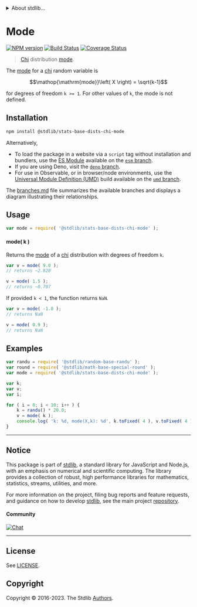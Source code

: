 <!--

@license Apache-2.0

Copyright (c) 2018 The Stdlib Authors.

Licensed under the Apache License, Version 2.0 (the "License");
you may not use this file except in compliance with the License.
You may obtain a copy of the License at

   http://www.apache.org/licenses/LICENSE-2.0

Unless required by applicable law or agreed to in writing, software
distributed under the License is distributed on an "AS IS" BASIS,
WITHOUT WARRANTIES OR CONDITIONS OF ANY KIND, either express or implied.
See the License for the specific language governing permissions and
limitations under the License.

-->


<details>
  <summary>
    About stdlib...
  </summary>
  <p>We believe in a future in which the web is a preferred environment for numerical computation. To help realize this future, we've built stdlib. stdlib is a standard library, with an emphasis on numerical and scientific computation, written in JavaScript (and C) for execution in browsers and in Node.js.</p>
  <p>The library is fully decomposable, being architected in such a way that you can swap out and mix and match APIs and functionality to cater to your exact preferences and use cases.</p>
  <p>When you use stdlib, you can be absolutely certain that you are using the most thorough, rigorous, well-written, studied, documented, tested, measured, and high-quality code out there.</p>
  <p>To join us in bringing numerical computing to the web, get started by checking us out on <a href="https://github.com/stdlib-js/stdlib">GitHub</a>, and please consider <a href="https://opencollective.com/stdlib">financially supporting stdlib</a>. We greatly appreciate your continued support!</p>
</details>

# Mode

[![NPM version][npm-image]][npm-url] [![Build Status][test-image]][test-url] [![Coverage Status][coverage-image]][coverage-url] <!-- [![dependencies][dependencies-image]][dependencies-url] -->

> [Chi][chi-distribution] distribution [mode][mode].

<!-- Section to include introductory text. Make sure to keep an empty line after the intro `section` element and another before the `/section` close. -->

<section class="intro">

The [mode][mode] for a [chi][chi-distribution] random variable is

<!-- <equation class="equation" label="eq:chi_mode" align="center" raw="\operatorname{mode}\left( X \right) = \sqrt{k-1}" alt="Mode for a chi distribution."> -->

```math
\mathop{\mathrm{mode}}\left( X \right) = \sqrt{k-1}
```

<!-- <div class="equation" align="center" data-raw-text="\operatorname{mode}\left( X \right) = \sqrt{k-1}" data-equation="eq:chi_mode">
    <img src="https://cdn.jsdelivr.net/gh/stdlib-js/stdlib@51534079fef45e990850102147e8945fb023d1d0/lib/node_modules/@stdlib/stats/base/dists/chi/mode/docs/img/equation_chi_mode.svg" alt="Mode for a chi distribution.">
    <br>
</div> -->

<!-- </equation> -->

for degrees of freedom `k >= 1`. For other values of `k`, the mode is not defined.

</section>

<!-- /.intro -->

<!-- Package usage documentation. -->

<section class="installation">

## Installation

```bash
npm install @stdlib/stats-base-dists-chi-mode
```

Alternatively,

-   To load the package in a website via a `script` tag without installation and bundlers, use the [ES Module][es-module] available on the [`esm` branch][esm-url].
-   If you are using Deno, visit the [`deno` branch][deno-url].
-   For use in Observable, or in browser/node environments, use the [Universal Module Definition (UMD)][umd] build available on the [`umd` branch][umd-url].

The [branches.md][branches-url] file summarizes the available branches and displays a diagram illustrating their relationships.

</section>

<section class="usage">

## Usage

```javascript
var mode = require( '@stdlib/stats-base-dists-chi-mode' );
```

#### mode( k )

Returns the [mode][mode] of a [chi][chi-distribution] distribution with degrees of freedom `k`.

```javascript
var v = mode( 9.0 );
// returns ~2.828

v = mode( 1.5 );
// returns ~0.707
```

If provided `k < 1`, the function returns `NaN`.

```javascript
var v = mode( -1.0 );
// returns NaN

v = mode( 0.9 );
// returns NaN
```

</section>

<!-- /.usage -->

<!-- Package usage notes. Make sure to keep an empty line after the `section` element and another before the `/section` close. -->

<section class="notes">

</section>

<!-- /.notes -->

<!-- Package usage examples. -->

<section class="examples">

## Examples

<!-- eslint no-undef: "error" -->

```javascript
var randu = require( '@stdlib/random-base-randu' );
var round = require( '@stdlib/math-base-special-round' );
var mode = require( '@stdlib/stats-base-dists-chi-mode' );

var k;
var v;
var i;

for ( i = 0; i < 10; i++ ) {
    k = randu() * 20.0;
    v = mode( k );
    console.log( 'k: %d, mode(X,k): %d', k.toFixed( 4 ), v.toFixed( 4 ) );
}
```

</section>

<!-- /.examples -->

<!-- Section to include cited references. If references are included, add a horizontal rule *before* the section. Make sure to keep an empty line after the `section` element and another before the `/section` close. -->

<section class="references">

</section>

<!-- /.references -->

<!-- Section for related `stdlib` packages. Do not manually edit this section, as it is automatically populated. -->

<section class="related">

</section>

<!-- /.related -->

<!-- Section for all links. Make sure to keep an empty line after the `section` element and another before the `/section` close. -->


<section class="main-repo" >

* * *

## Notice

This package is part of [stdlib][stdlib], a standard library for JavaScript and Node.js, with an emphasis on numerical and scientific computing. The library provides a collection of robust, high performance libraries for mathematics, statistics, streams, utilities, and more.

For more information on the project, filing bug reports and feature requests, and guidance on how to develop [stdlib][stdlib], see the main project [repository][stdlib].

#### Community

[![Chat][chat-image]][chat-url]

---

## License

See [LICENSE][stdlib-license].


## Copyright

Copyright &copy; 2016-2023. The Stdlib [Authors][stdlib-authors].

</section>

<!-- /.stdlib -->

<!-- Section for all links. Make sure to keep an empty line after the `section` element and another before the `/section` close. -->

<section class="links">

[npm-image]: http://img.shields.io/npm/v/@stdlib/stats-base-dists-chi-mode.svg
[npm-url]: https://npmjs.org/package/@stdlib/stats-base-dists-chi-mode

[test-image]: https://github.com/stdlib-js/stats-base-dists-chi-mode/actions/workflows/test.yml/badge.svg?branch=v0.1.1
[test-url]: https://github.com/stdlib-js/stats-base-dists-chi-mode/actions/workflows/test.yml?query=branch:v0.1.1

[coverage-image]: https://img.shields.io/codecov/c/github/stdlib-js/stats-base-dists-chi-mode/main.svg
[coverage-url]: https://codecov.io/github/stdlib-js/stats-base-dists-chi-mode?branch=main

<!--

[dependencies-image]: https://img.shields.io/david/stdlib-js/stats-base-dists-chi-mode.svg
[dependencies-url]: https://david-dm.org/stdlib-js/stats-base-dists-chi-mode/main

-->

[chat-image]: https://img.shields.io/gitter/room/stdlib-js/stdlib.svg
[chat-url]: https://app.gitter.im/#/room/#stdlib-js_stdlib:gitter.im

[stdlib]: https://github.com/stdlib-js/stdlib

[stdlib-authors]: https://github.com/stdlib-js/stdlib/graphs/contributors

[umd]: https://github.com/umdjs/umd
[es-module]: https://developer.mozilla.org/en-US/docs/Web/JavaScript/Guide/Modules

[deno-url]: https://github.com/stdlib-js/stats-base-dists-chi-mode/tree/deno
[umd-url]: https://github.com/stdlib-js/stats-base-dists-chi-mode/tree/umd
[esm-url]: https://github.com/stdlib-js/stats-base-dists-chi-mode/tree/esm
[branches-url]: https://github.com/stdlib-js/stats-base-dists-chi-mode/blob/main/branches.md

[stdlib-license]: https://raw.githubusercontent.com/stdlib-js/stats-base-dists-chi-mode/main/LICENSE

[chi-distribution]: https://en.wikipedia.org/wiki/Chi_distribution

[mode]: https://en.wikipedia.org/wiki/Mode_%28statistics%29

</section>

<!-- /.links -->
